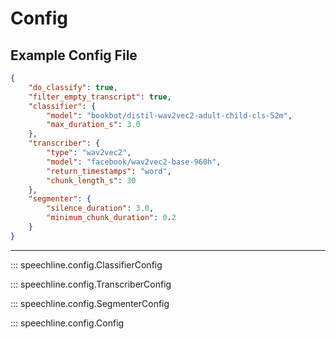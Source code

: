# Config

## Example Config File

```json title="example_config.json"
{
    "do_classify": true,
    "filter_empty_transcript": true,
    "classifier": {
        "model": "bookbot/distil-wav2vec2-adult-child-cls-52m",
        "max_duration_s": 3.0
    },
    "transcriber": {
        "type": "wav2vec2",
        "model": "facebook/wav2vec2-base-960h",
        "return_timestamps": "word",
        "chunk_length_s": 30
    },
    "segmenter": {
        "silence_duration": 3.0,
        "minimum_chunk_duration": 0.2
    }
}
```

---

::: speechline.config.ClassifierConfig

::: speechline.config.TranscriberConfig

::: speechline.config.SegmenterConfig

::: speechline.config.Config